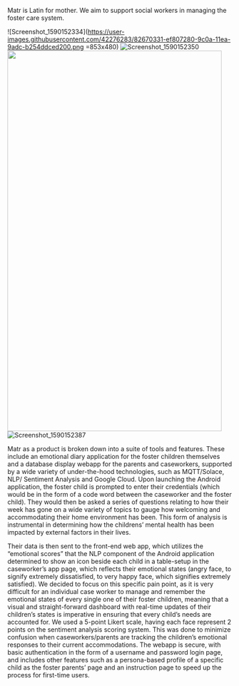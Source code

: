 Matr is Latin for mother. We aim to support social workers in managing the foster care system.

![Screenshot_1590152334](https://user-images.githubusercontent.com/42276283/82670331-ef807280-9c0a-11ea-9adc-b254ddced200.png =853x480)
<a href="url"><img src="(https://user-images.githubusercontent.com/42276283/82670331-ef807280-9c0a-11ea-9adc-b254ddced200.png" align="left" height="853" width="480" ></a>
![Screenshot_1590152350](https://user-images.githubusercontent.com/42276283/82670336-f14a3600-9c0a-11ea-98af-181cb67f9f06.png)
![Screenshot_1590152387](https://user-images.githubusercontent.com/42276283/82670340-f27b6300-9c0a-11ea-8354-e376cc262248.png)


Matr as a product is broken down into a suite of tools and features. These include an emotional diary application for the foster children themselves and a database display webapp for the parents and caseworkers, supported by a wide variety of under-the-hood technologies, such as MQTT/Solace, NLP/ Sentiment Analysis and Google Cloud. Upon launching the Android application, the foster child is prompted to enter their credentials (which would be in the form of a code word between the caseworker and the foster child). They would then be asked a series of questions relating to how their week has gone on a wide variety of topics to gauge how welcoming and accommodating their home environment has been. This form of analysis is instrumental in determining how the childrens’ mental health has been impacted by external factors in their lives. 

Their data is then sent to the front-end web app, which utilizes the “emotional scores” that the NLP component of the Android application determined to show an icon beside each child in a table-setup in the caseworker’s app page, which reflects their emotional states (angry face, to signify extremely dissatisfied, to very happy face, which signifies extremely satisfied). We decided to focus on this specific pain point, as it is very difficult for an individual case worker to manage and remember the emotional states of every single one of their foster children, meaning that a visual and straight-forward dashboard with real-time updates of their children’s states is imperative in ensuring that every child’s needs are accounted for. We used a 5-point Likert scale, having each face represent 2 points on the sentiment analysis scoring system. This was done to minimize confusion when caseworkers/parents are tracking the children’s emotional responses to their current accommodations. The webapp is secure, with basic authentication in the form of a username and password login page, and includes other features such as a persona-based profile of a specific child as the foster parents’ page and an instruction page to speed up the process for first-time users.
